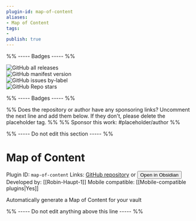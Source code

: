 ```yaml
---
plugin-id: map-of-content
aliases:
- Map of Content
tags: 
- 
publish: true
---
```


%% ----- Badges ----- %%

![GitHub all releases](https://img.shields.io/github/downloads/Robin-Haupt-1/Obsidian-Map-of-Content/total?color=573E7A&logo=github&style=for-the-badge)   
![GitHub manifest version](https://img.shields.io/github/manifest-json/v/Robin-Haupt-1/Obsidian-Map-of-Content?color=573E7A&logo=github&style=for-the-badge)   
![GitHub issues by-label](https://img.shields.io/github/issues/Robin-Haupt-1/Obsidian-Map-of-Content/help%20wanted?color=573E7A&logo=github&style=for-the-badge)   
![GitHub Repo stars](https://img.shields.io/github/stars/Robin-Haupt-1/Obsidian-Map-of-Content?color=573E7A&logo=github&style=for-the-badge)

%% ----- Badges ----- %%

%% Does the repository or author have any sponsoring links? Uncomment the next line and add them below. If they don't, please delete the placeholder tag. %%
%% Sponsor this work: #placeholder/author %%

%% ----- Do not edit this section ----- %%

# Map of Content

Plugin ID: `map-of-content`
Links: [GitHub repository](https://github.com/Robin-Haupt-1/Obsidian-Map-of-Content) or [<button id=HH>Open in Obsidian</button>](obsidian://goto-plugin?id=map-of-content)
Developed by: [[Robin-Haupt-1]]
Mobile compatible: [[Mobile-compatible plugins|Yes]]

Automatically generate a Map of Content for your vault

%% ----- Do not edit anything above this line ----- %% 
